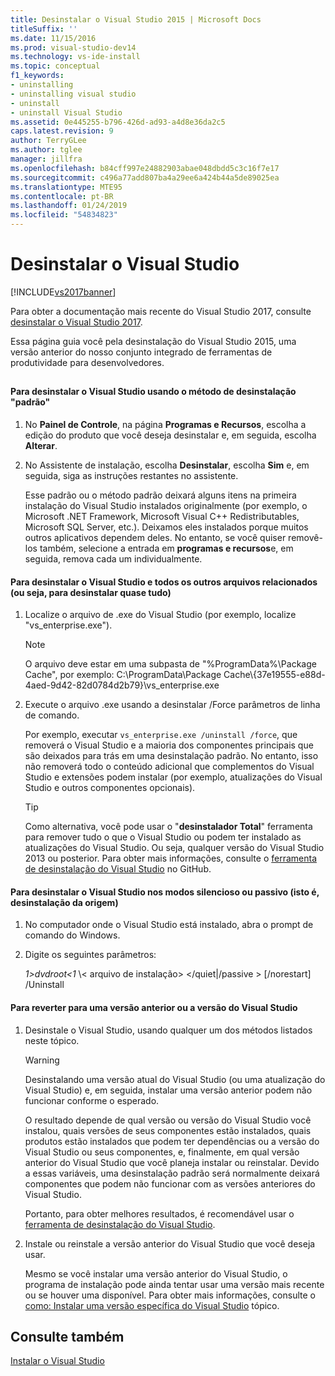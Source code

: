 ```yaml
---
title: Desinstalar o Visual Studio 2015 | Microsoft Docs
titleSuffix: ''
ms.date: 11/15/2016
ms.prod: visual-studio-dev14
ms.technology: vs-ide-install
ms.topic: conceptual
f1_keywords:
- uninstalling
- uninstalling visual studio
- uninstall
- uninstall Visual Studio
ms.assetid: 0e445255-b796-426d-ad93-a4d8e36da2c5
caps.latest.revision: 9
author: TerryGLee
ms.author: tglee
manager: jillfra
ms.openlocfilehash: b84cff997e24882903abae048dbdd5c3c16f7e17
ms.sourcegitcommit: c496a77add807ba4a29ee6a424b44a5de89025ea
ms.translationtype: MTE95
ms.contentlocale: pt-BR
ms.lasthandoff: 01/24/2019
ms.locfileid: "54834823"
---
```

# <a name="uninstall-visual-studio"></a>Desinstalar o Visual Studio
[!INCLUDE[vs2017banner](../includes/vs2017banner.md)]

Para obter a documentação mais recente do Visual Studio 2017, consulte [desinstalar o Visual Studio 2017](https://docs.microsoft.com/visualstudio/install/uninstall-visual-studio).

Essa página guia você pela desinstalação do Visual Studio 2015, uma versão anterior do nosso conjunto integrado de ferramentas de produtividade para desenvolvedores.

##  <a name="uninstalling"></a>
#### <a name="to-uninstall-visual-studio-by-using-the-standard-uninstallation-method"></a>Para desinstalar o Visual Studio usando o método de desinstalação "padrão"

1. No **Painel de Controle**, na página **Programas e Recursos**, escolha a edição do produto que você deseja desinstalar e, em seguida, escolha **Alterar**.

2. No Assistente de instalação, escolha **Desinstalar**, escolha **Sim** e, em seguida, siga as instruções restantes no assistente.

   Esse padrão ou o método padrão deixará alguns itens na primeira instalação do Visual Studio instalados originalmente (por exemplo, o Microsoft .NET Framework, Microsoft Visual C++ Redistributables, Microsoft SQL Server, etc.).   Deixamos eles instalados porque muitos outros aplicativos dependem deles. No entanto, se você quiser removê-los também, selecione a entrada em **programas e recursos**e, em seguida, remova cada um individualmente.

#### <a name="to-uninstall-visual-studio-and-all-other-related-files-that-is-to-uninstall-almost-everything"></a>Para desinstalar o Visual Studio e todos os outros arquivos relacionados (ou seja, para desinstalar quase tudo)

1.  Localize o arquivo de .exe do Visual Studio (por exemplo, localize "vs_enterprise.exe").

    > [!NOTE]
    >  O arquivo deve estar em uma subpasta de "%ProgramData%\Package Cache", por exemplo: C:\ProgramData\Package Cache\\{37e19555-e88d-4aed-9d42-82d0784d2b79}\vs_enterprise.exe

2.  Execute o arquivo .exe usando a desinstalar /Force parâmetros de linha de comando.

     Por exemplo, executar ```vs_enterprise.exe /uninstall /force```, que removerá o Visual Studio e a maioria dos componentes principais que são deixados para trás em uma desinstalação padrão. No entanto, isso não removerá todo o conteúdo adicional que complementos do Visual Studio e extensões podem instalar (por exemplo, atualizações do Visual Studio e outros componentes opcionais).

    > [!TIP]
    > Como alternativa, você pode usar o "**desinstalador Total**" ferramenta para remover tudo o que o Visual Studio ou podem ter instalado as atualizações do Visual Studio. Ou seja, qualquer versão do Visual Studio 2013 ou posterior. Para obter mais informações, consulte o [ferramenta de desinstalação do Visual Studio](https://github.com/Microsoft/VisualStudioUninstaller/releases) no GitHub.

#### <a name="to-uninstall-visual-studio-in-silent-or-passive-modes-that-is-to-uninstall-from-source"></a>Para desinstalar o Visual Studio nos modos silencioso ou passivo (isto é, desinstalação da origem)

1.  No computador onde o Visual Studio está instalado, abra o prompt de comando do Windows.

2.  Digite os seguintes parâmetros:

     *1&gt;dvdroot&lt;1* \\< arquivo de instalação\> \</quiet&#124;/passive > [/norestart] /Uninstall

#### <a name="to-roll-back-to-a-previous-version-or-release-of--visual-studio"></a>Para reverter para uma versão anterior ou a versão do Visual Studio

1. Desinstale o Visual Studio, usando qualquer um dos métodos listados neste tópico.

   > [!WARNING]
   >  Desinstalando uma versão atual do Visual Studio (ou uma atualização do Visual Studio) e, em seguida, instalar uma versão anterior podem não funcionar conforme o esperado.
   >
   >  O resultado depende de qual versão ou versão do Visual Studio você instalou, quais versões de seus componentes estão instalados, quais produtos estão instalados que podem ter dependências ou a versão do Visual Studio ou seus componentes, e, finalmente, em qual versão anterior do Visual Studio que você planeja instalar ou reinstalar.  Devido a essas variáveis, uma desinstalação padrão será normalmente deixará componentes que podem não funcionar com as versões anteriores do Visual Studio.
   >
   >  Portanto, para obter melhores resultados, é recomendável usar o [ferramenta de desinstalação do Visual Studio](https://github.com/Microsoft/VisualStudioUninstaller/releases).

2. Instale ou reinstale a versão anterior do Visual Studio que você deseja usar.

   Mesmo se você instalar uma versão anterior do Visual Studio, o programa de instalação pode ainda tentar usar uma versão mais recente ou se houver uma disponível. Para obter mais informações, consulte o [como: Instalar uma versão específica do Visual Studio](../install/how-to-install-a-specific-release-of-visual-studio.md) tópico.

## <a name="see-also"></a>Consulte também
 [Instalar o Visual Studio](https://msdn.microsoft.com/library/e2h7fzkw.aspx)
